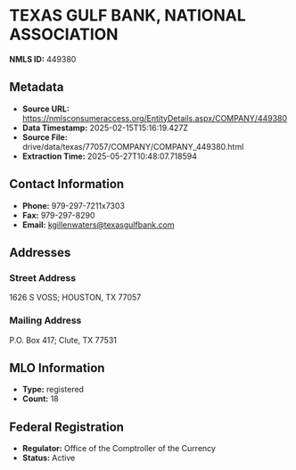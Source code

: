 # TEXAS GULF BANK, NATIONAL ASSOCIATION

**NMLS ID:** 449380

## Metadata
- **Source URL:** https://nmlsconsumeraccess.org/EntityDetails.aspx/COMPANY/449380
- **Data Timestamp:** 2025-02-15T15:16:19.427Z
- **Source File:** drive/data/texas/77057/COMPANY/COMPANY_449380.html
- **Extraction Time:** 2025-05-27T10:48:07.718594

## Contact Information
- **Phone:** 979-297-7211x7303
- **Fax:** 979-297-8290
- **Email:** kgillenwaters@texasgulfbank.com

## Addresses
### Street Address
1626 S VOSS; HOUSTON, TX 77057

### Mailing Address
P.O. Box 417; Clute, TX 77531

## MLO Information
- **Type:** registered
- **Count:** 18

## Federal Registration
- **Regulator:** Office of the Comptroller of the Currency
- **Status:** Active
